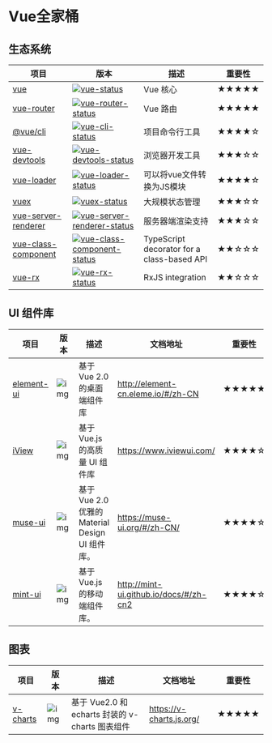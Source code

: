 # Vue全家桶

## 生态系统

| 项目                                                         | 版本                                                         | 描述                                       | 重要性 |
| ------------------------------------------------------------ | ------------------------------------------------------------ | ------------------------------------------ | ------ |
| [vue](https://github.com/vuejs/vue)                          | [![vue-status](https://img.shields.io/npm/v/vue.svg)](https://npmjs.com/package/vue) | Vue 核心                                   | ★★★★★  |
| [vue-router](https://github.com/vuejs/vue-router)            | [![vue-router-status](https://img.shields.io/npm/v/vue-router.svg)](https://npmjs.com/package/vue-router) | Vue 路由                                   | ★★★★★  |
| [@vue/cli](https://github.com/vuejs/vue-cli)                 | [![vue-cli-status](https://img.shields.io/npm/v/@vue/cli.svg)](https://npmjs.com/package/@vue/cli) | 项目命令行工具                             | ★★★★☆  |
| [vue-devtools](https://github.com/vuejs/vue-devtools)        | [![vue-devtools-status](https://img.shields.io/chrome-web-store/v/nhdogjmejiglipccpnnnanhbledajbpd.svg)](https://chrome.google.com/webstore/detail/vuejs-devtools/nhdogjmejiglipccpnnnanhbledajbpd) | 浏览器开发工具                             | ★★★☆☆  |
| [vue-loader](https://github.com/vuejs/vue-loader)            | [![vue-loader-status](https://img.shields.io/npm/v/vue-loader.svg)](https://npmjs.com/package/vue-loader) | 可以将vue文件转换为JS模块                  | ★★★★☆  |
| [vuex](https://github.com/vuejs/vuex)                        | [![vuex-status](https://img.shields.io/npm/v/vuex.svg)](https://npmjs.com/package/vuex) | 大规模状态管理                             | ★★★☆☆  |
| [vue-server-renderer](https://github.com/vuejs/vue/tree/dev/packages/vue-server-renderer) | [![vue-server-renderer-status](https://img.shields.io/npm/v/vue-server-renderer.svg)](https://npmjs.com/package/vue-server-renderer) | 服务器端渲染支持                           | ★★★☆☆  |
| [vue-class-component](https://github.com/vuejs/vue-class-component) | [![vue-class-component-status](https://img.shields.io/npm/v/vue-class-component.svg)](https://npmjs.com/package/vue-class-component) | TypeScript decorator for a class-based API | ★★☆☆☆  |
| [vue-rx](https://github.com/vuejs/vue-rx)                    | [![vue-rx-status](https://img.shields.io/npm/v/vue-rx.svg)](https://npmjs.com/package/vue-rx) | RxJS integration                           | ★★☆☆☆  |

## UI 组件库

| 项目                                             | 版本                                                | 描述                                            | 文档地址                                 | 重要性 |
| ------------------------------------------------ | --------------------------------------------------- | ----------------------------------------------- | ---------------------------------------- | ------ |
| [element-ui](https://github.com/ElemeFE/element) | ![img](https://img.shields.io/npm/v/element-ui.svg) | 基于 Vue 2.0 的桌面端组件库                     | <http://element-cn.eleme.io/#/zh-CN>     | ★★★★★  |
| [iView](https://www.iviewui.com/)                | ![img](https://img.shields.io/npm/v/iview.svg)      | 基于 Vue.js 的高质量 UI 组件库                  | <https://www.iviewui.com/>               | ★★★★☆  |
| [muse-ui](https://github.com/museui/muse-ui)     | ![img](https://img.shields.io/npm/v/muse-ui.svg)    | 基于 Vue 2.0 优雅的 Material Design UI 组件库。 | <https://muse-ui.org/#/zh-CN/>           | ★★★★☆  |
| [mint-ui](https://github.com/ElemeFE/mint-ui)    | ![img](https://img.shields.io/npm/v/mint-ui.svg)    | 基于 Vue.js 的移动端组件库。                    | <http://mint-ui.github.io/docs/#/zh-cn2> | ★★★★☆  |

## 图表

| 项目                                 | 版本                                              | 描述                                            | 文档地址                   | 重要性 |
| ------------------------------------ | ------------------------------------------------- | ----------------------------------------------- | -------------------------- | ------ |
| [v-charts](https://v-charts.js.org/) | ![img](https://img.shields.io/npm/v/v-charts.svg) | 基于 Vue2.0 和 echarts 封装的 v-charts 图表组件 | <https://v-charts.js.org/> | ★★★★★  |

